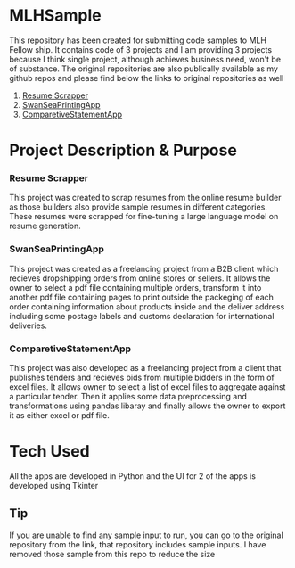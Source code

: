 # MLHSample

This repository has been created for submitting code samples to MLH Fellow ship. It contains code of 3 projects and I am providing 3 projects because I think single project, although achieves business need, won't be of substance. The original repositories are also publically available as my github repos and please find below the links to original repositories as well

1. [Resume Scrapper](https://github.com/aamiralidev/ResumeScrapper)
2. [SwanSeaPrintingApp](https://github.com/aamiralidev/SwanSeaPrintingApp)
3. [ComparetiveStatementApp](https://github.com/aamiralidev/ComparetiveStatementApp)

# Project Description & Purpose

### Resume Scrapper 
This project was created to scrap resumes from the online resume builder as those builders also provide sample resumes in different categories. These resumes were scrapped for fine-tuning a large language model on resume generation.

### SwanSeaPrintingApp
This project was created as a freelancing project from a B2B client which recieves dropshipping orders from online stores or sellers. It allows the owner to select a pdf file containing multiple orders, transform it into another pdf file containing pages to print outside the packeging of each order containing information about products inside and the deliver address including some postage labels and customs declaration for international deliveries. 

### ComparetiveStatementApp
This project was also developed as a freelancing project from a client that publishes tenders and recieves bids from multiple bidders in the form of excel files. It allows owner to select a list of excel files to aggregate against a particular tender. Then it applies some data preprocessing and transformations using pandas libaray and finally allows the owner to export it as either excel or pdf file. 

# Tech Used
All the apps are developed in Python and the UI for 2 of the apps is developed using Tkinter


## Tip
If you are unable to find any sample input to run, you can go to the original repository from the link, that repository includes sample inputs. I have removed those sample from this repo to reduce the size
